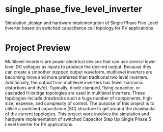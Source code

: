 # single_phase_five_level_inverter
Simulation ,design and hardware implementation of Single Phase Five Level Inverter based on switched capacitance cell topology for PV applications

# Project Preview
Multilevel inverters are power electrical devices that can use several lower level DC voltages as inputs to
produce the desired output. Because they can create a smoother stepped output waveform, multilevel
inverters are becoming more and more preferred than traditional two level inverters. Additionally, the
output from multilevel inverters has fewer harmonic distortions and dv/dt. Typically, diode clamped,
flying capacitor, or cascaded H-bridge topologies are used in multilevel inverters. These topologies include
drawbacks such a huge number of components, high size, expense, and complexity of control. The purpose
of this project is to utilise a switched capacitance (SC) structure to get around the drawbacks of the
current topologies. This project work involves the simulation and hardware implementation of switched
Capacitor Step Up Single Phase 5 Level Inverter for PV applications.
